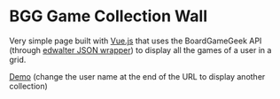# BGG Game Collection Wall

Very simple page built with [Vue.js](https://vuejs.org/) that uses the BoardGameGeek API (through [edwalter JSON wrapper](https://bgg-json.azurewebsites.net/)) to display all the games of a user in a grid.

[Demo](https://vaemendis.github.io/bgg-collection-wall/?user=Twin)
(change the user name at the end of the URL to display another collection)
